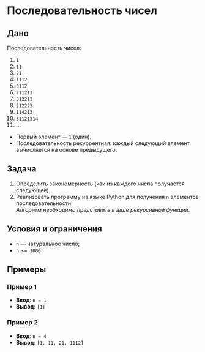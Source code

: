 # Последовательность чисел

## Дано

Последовательность чисел:

1. `1`
2. `11`
3. `21`
4. `1112`
5. `3112`
6. `211213`
7. `312213`
8. `212223`
9. `114213`
10. `31121314`
11. ...

- Первый элемент — `1` (один).
- Последовательность рекуррентная: каждый следующий элемент вычисляется на основе предыдущего.

## Задача

1. Определить закономерность (как из каждого числа получается следующее).
2. Реализовать программу на языке Python для получения `n` элементов последовательности.\
    _Алгоритм необходимо представить в виде рекурсивной функции._

## Условия и ограничения

- `n` — натуральное число;
- `n <= 1000`

## Примеры

### Пример 1

- **Ввод**: `n = 1`
- **Вывод**: `[1]`

### Пример 2

- **Ввод**: `n = 4`
- **Вывод**: `[1, 11, 21, 1112]`
